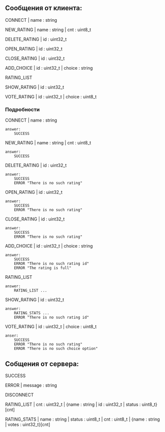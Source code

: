 ## Сообщения от клиента:

CONNECT | name : string

NEW_RATING | name : string | cnt : uint8_t

DELETE_RATING | id : uint32_t

OPEN_RATING | id : uint32_t

CLOSE_RATING | id : uint32_t

ADD_CHOICE | id : uint32_t | choice : string

RATING_LIST

SHOW_RATING | id : uint32_t

VOTE_RATING | id : uint32_t | choice : uint8_t

### Подробности

CONNECT | name : string

	answer:
		SUCCESS

NEW_RATING | name : string | cnt : uint8_t

	answer:
		SUCCESS

DELETE_RATING | id : uint32_t

	answer:
		SUCCESS
		ERROR "There is no such rating"

OPEN_RATING | id : uint32_t

	answer:
		SUCCESS
		ERROR "There is no such rating"

CLOSE_RATING | id : uint32_t

	answer:
		SUCCESS
		ERROR "There is no such rating"
		
ADD_CHOICE | id : uint32_t | choice : string

	answer:
		SUCCESS
		ERROR "There is no such rating id"
		ERROR "The rating is full"

RATING_LIST

	answer:
		RATING_LIST ...

SHOW_RATING | id : uint32_t

	answer:
		RATING_STATS ...
		ERROR "There is no such rating id"

VOTE_RATING | id : uint32_t | choice : uint8_t

	anser:
		SUCCESS
		ERROR "There is no such rating"
		ERROR "There is no such choice option"

## Собщения от сервера:

SUCCESS

ERROR | message : string

DISCONNECT

RATING_LIST | cnt : uint32_t | {name : string | id : uint32_t | status : uint8_t}[cnt]

RATING_STATS | name : string | status : uint8_t | cnt : uint8_t | {name : string | votes : uint32_t}[cnt]
